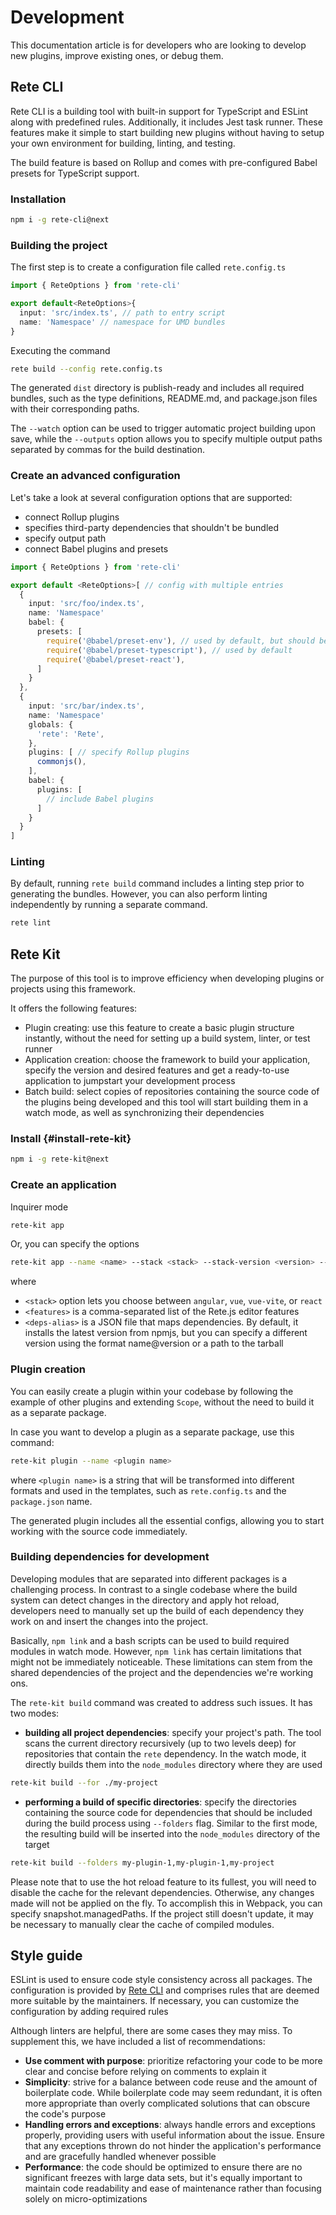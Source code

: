 # Development

This documentation article is for developers who are looking to develop new plugins, improve existing ones, or debug them.

## Rete CLI

Rete CLI is a building tool with built-in support for TypeScript and ESLint along with predefined rules. Additionally, it includes Jest task runner. These features make it simple to start building new plugins without having to setup your own environment for building, linting, and testing.


The build feature is based on Rollup and comes with pre-configured Babel presets for TypeScript support.

### Installation

```bash
npm i -g rete-cli@next
```
### Building the project

The first step is to create a configuration file called `rete.config.ts`
```ts
import { ReteOptions } from 'rete-cli'

export default<ReteOptions>{
  input: 'src/index.ts', // path to entry script
  name: 'Namespace' // namespace for UMD bundles
}
```

Executing the command

```bash
rete build --config rete.config.ts
```

The generated `dist` directory is publish-ready and includes all required bundles, such as the type definitions, README.md, and package.json files with their corresponding paths.

The `--watch` option can be used to trigger automatic project building upon save, while the `--outputs` option allows you to specify multiple output paths separated by commas for the build destination.

### Create an advanced configuration

Let's take a look at several configuration options that are supported:

- connect Rollup plugins
- specifies third-party dependencies that shouldn't be bundled
- specify output path
- connect Babel plugins and presets

```ts
import { ReteOptions } from 'rete-cli'

export default <ReteOptions>[ // config with multiple entries
  {
    input: 'src/foo/index.ts',
    name: 'Namespace'
    babel: {
      presets: [
        require('@babel/preset-env'), // used by default, but should be declared when you specifies 'presets'
        require('@babel/preset-typescript'), // used by default
        require('@babel/preset-react'),
      ]
    }
  },
  {
    input: 'src/bar/index.ts',
    name: 'Namespace'
    globals: {
      'rete': 'Rete',
    },
    plugins: [ // specify Rollup plugins
      commonjs(),
    ],
    babel: {
      plugins: [
        // include Babel plugins
      ]
    }
  }
]
```

### Linting

By default, running `rete build` command includes a linting step prior to generating the bundles. However, you can also perform linting independently by running a separate command.

```bash
rete lint
```

## Rete Kit

The purpose of this tool is to improve efficiency when developing plugins or projects using this framework.

It offers the following features:

- Plugin creating: use this feature to create a basic plugin structure instantly, without the need for setting up a build system, linter, or test runner
- Application creation: choose the framework to build your application, specify the version and desired features and get a ready-to-use application to jumpstart your development process
- Batch build: select copies of repositories containing the source code of the plugins being developed and this tool will start building them in a watch mode, as well as synchronizing their dependencies

### Install {#install-rete-kit}

```bash
npm i -g rete-kit@next
```

### Create an application

Inquirer mode

```bash
rete-kit app
```

Or, you can specify the options

```bash
rete-kit app --name <name> --stack <stack> --stack-version <version> --features <features> --deps-alias <deps-alias>
```

where
- `<stack>` option lets you choose between `angular`, `vue`, `vue-vite`, or `react`
- `<features>` is a comma-separated list of the Rete.js editor features
- `<deps-alias>` is a JSON file that maps dependencies. By default, it installs the latest version from npmjs, but you can specify a different version using the format name@version or a path to the tarball

### Plugin creation

You can easily create a plugin within your codebase by following the example of other plugins and extending `Scope`, without the need to build it as a separate package.

In case you want to develop a plugin as a separate package, use this command:

```bash
rete-kit plugin --name <plugin name>
```

where `<plugin name>` is a string that will be transformed into different formats and used in the templates, such as `rete.config.ts` and the `package.json` name.

The generated plugin includes all the essential configs, allowing you to start working with the source code immediately.

### Building dependencies for development

Developing modules that are separated into different packages is a challenging process. In contrast to a single codebase where the build system can detect changes in the directory and apply hot reload, developers need to manually set up the build of each dependency they work on and insert the changes into the project.

Basically, `npm link` and a bash scripts can be used to build required modules in watch mode. However, `npm link` has certain limitations that might not be immediately noticeable. These limitations can stem from the shared dependencies of the project and the dependencies we're working ons.

The `rete-kit build` command was created to address such issues. It has two modes:

- **building all project dependencies**: specify your project's path. The tool scans the current directory recursively (up to two levels deep) for repositories that contain the `rete` dependency. In the watch mode, it directly builds them into the `node_modules` directory where they are used

```bash
rete-kit build --for ./my-project
```

- **performing a build of specific directories**: specify the directories containing the source code for dependencies that should be included during the build process using `--folders` flag. Similar to the first mode, the resulting build will be inserted into the `node_modules` directory of the target

```bash
rete-kit build --folders my-plugin-1,my-plugin-1,my-project
```

Please note that to use the hot reload feature to its fullest, you will need to disable the cache for the relevant dependencies. Otherwise, any changes made will not be applied on the fly. To accomplish this in Webpack, you can specify snapshot.managedPaths. If the project still doesn't update, it may be necessary to manually clear the cache of compiled modules.

## Style guide

ESLint is used to ensure code style consistency across all packages. The configuration is provided by [Rete CLI](#rete-cli) and comprises rules that are deemed more suitable by the maintainers. If necessary, you can customize the configuration by adding required rules

Although linters are helpful, there are some cases they may miss. To supplement this, we have included a list of recommendations:

- **Use comment with purpose**: prioritize refactoring your code to be more clear and concise before relying on comments to explain it
- **Simplicity**: strive for a balance between code reuse and the amount of boilerplate code. While boilerplate code may seem redundant, it is often more appropriate than overly complicated solutions that can obscure the code's purpose
- **Handling errors and exceptions**: always handle errors and exceptions properly, providing users with useful information about the issue. Ensure that any exceptions thrown do not hinder the application's performance and are gracefully handled whenever possible
- **Performance**: the code should be optimized to ensure there are no significant freezes with large data sets, but it's equally important to maintain code readability and ease of maintenance rather than focusing solely on micro-optimizations
